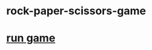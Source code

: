 # rock-paper-scissors-game
# <a href="https://mrehanamjad.github.io/rock-paper-scissors-game">run game</a>
